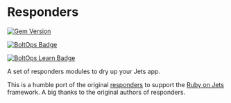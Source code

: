 # Responders

[![Gem Version](https://badge.fury.io/rb/jets-responders.png)](http://badge.fury.io/rb/jets-responders)

[![BoltOps Badge](https://img.boltops.com/boltops/badges/boltops-badge.png)](https://www.boltops.com)

[![BoltOps Learn Badge](https://img.boltops.com/boltops-learn/boltops-learn.png)](https://learn.boltops.com)

A set of responders modules to dry up your Jets app.

This is a humble port of the original [responders](https://github.com/heartcombo/responders) to support the [Ruby on Jets](https://rubyonjets.com/) framework. A big thanks to the original authors of responders.
